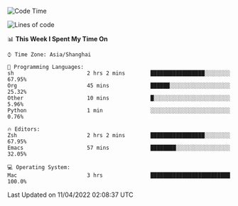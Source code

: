 <!--START_SECTION:waka-->
![Code Time](http://img.shields.io/badge/Code%20Time-694%20hrs%2059%20mins-blue)

![Lines of code](https://img.shields.io/badge/From%20Hello%20World%20I%27ve%20Written-22%20Thousand%20lines%20of%20code-blue)

📊 **This Week I Spent My Time On** 

```text
⌚︎ Time Zone: Asia/Shanghai

💬 Programming Languages: 
sh                       2 hrs 2 mins        █████████████████░░░░░░░░   67.95% 
Org                      45 mins             ██████░░░░░░░░░░░░░░░░░░░   25.32% 
Other                    10 mins             █░░░░░░░░░░░░░░░░░░░░░░░░   5.96% 
Python                   1 min               ░░░░░░░░░░░░░░░░░░░░░░░░░   0.76%

🔥 Editors: 
Zsh                      2 hrs 2 mins        █████████████████░░░░░░░░   67.95% 
Emacs                    57 mins             ████████░░░░░░░░░░░░░░░░░   32.05%

💻 Operating System: 
Mac                      3 hrs               █████████████████████████   100.0%

```


 Last Updated on 11/04/2022 02:08:37 UTC
<!--END_SECTION:waka-->
